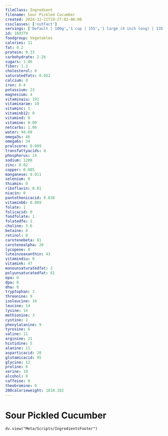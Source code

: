 ```yaml
---
fileClass: Ingredient
filename: Sour Pickled Cucumber
created: 2024-12-21T19:27:02-06:00
cssclasses: ['nutFact']
servings: ['Default | 100g','1 cup | 155','1 large (4 inch long) | 135','1 medium (3-3/4 inch long) | 65','1 slice | 7','1 small | 37','1 spear | 30']
id: 169379
foodgroup: Vegetables
calories: 11
fat: 0.2
protein: 0.33
carbohydrate: 2.26
sugars: 1.06
fiber: 1.2
cholesterol: 0
saturatedfats: 0.052
calcium: 0
iron: 0.4
potassium: 23
magnesium: 4
vitaminaiu: 191
vitaminarae: 10
vitaminc: 1
vitaminb12: 0
vitamind: 0
vitamine: 0.09
netcarbs: 1.06
water: 94.08
omega3s: 46
omega6s: 34
pralscore: 0.089
transfattyacids: 0
phosphorus: 14
sodium: 1208
zinc: 0.02
copper: 0.085
manganese: 0.011
selenium: 0
thiamin: 0
riboflavin: 0.01
niacin: 0
pantothenicacid: 0.038
vitaminb6: 0.009
folate: 1
folicacid: 0
foodfolate: 1
folatedfe: 1
choline: 3.6
betaine: 0
retinol: 0
carotenebeta: 81
carotenealpha: 20
lycopene: 0
luteinzeaxanthin: 43
vitamindiu: 0
vitamink: 47
monounsaturatedfat: 3
polyunsaturatedfat: 81
epa: 0
dpa: 0
dha: 0
tryptophan: 3
threonine: 9
isoleucine: 10
leucine: 14
lysine: 14
methionine: 3
cystine: 2
phenylalanine: 9
tyrosine: 6
valine: 11
arginine: 21
histidine: 5
alanine: 11
asparticacid: 20
glutamicacid: 95
glycine: 12
proline: 8
serine: 10
alcohol: 0
caffeine: 0
theobromine: 0
200calorieweight: 1818.182
---
```


# Sour Pickled Cucumber

```dataviewjs
dv.view("Meta/Scripts/IngredientsFooter")
```